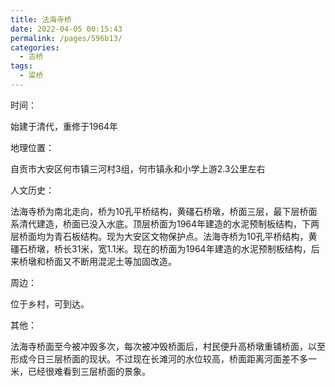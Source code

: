 ```yaml
---
title: 法海寺桥
date: 2022-04-05 00:15:43
permalink: /pages/596b13/
categories:
  - 古桥
tags:
  - 梁桥 
---
```

时间：

始建于清代，重修于1964年

地理位置：

自贡市大安区何市镇三河村3组，何市镇永和小学上游2.3公里左右

人文历史：

法海寺桥为南北走向，桥为10孔平桥结构，黄礓石桥墩，桥面三层，最下层桥面系清代建造，桥面已没入水底。顶层桥面为1964年建造的水泥预制板结构，下两层桥面均为青石板结构。现为大安区文物保护点。法海寺桥为10孔平桥结构，黄礓石桥墩，桥长31米，宽1.1米。现在的桥面为1964年建造的水泥预制板结构，后来桥墩和桥面又不断用混泥土等加固改造。

周边：

位于乡村，可到达。

其他：

法海寺桥面至今被冲毁多次，每次被冲毁桥面后，村民便升高桥墩重铺桥面，以至形成今日三层桥面的现状。不过现在长滩河的水位较高，桥面距离河面差不多一米，已经很难看到三层桥面的景象。
